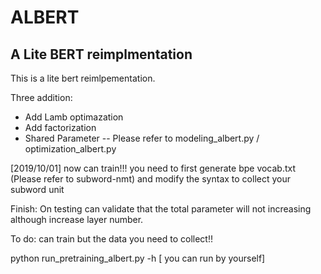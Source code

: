 # ALBERT

## A Lite BERT reimplmentation

This is a lite bert reimlpementation.

Three addition:
* Add Lamb optimazation
* Add factorization
* Shared Parameter    -- Please refer to modeling_albert.py / optimization_albert.py

[2019/10/01] now can train!!! you need to first generate bpe vocab.txt (Please refer to subword-nmt) and modify the syntax to collect your subword unit

Finish:
    On testing can validate that the total parameter will not increasing although increase layer number.

To do:
    can train but the data you need to collect!!
    
python run_pretraining_albert.py -h [ you can run by yourself]

